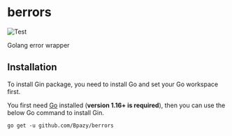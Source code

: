 # berrors
![Test](https://github.com/Bpazy/berrors/workflows/Test/badge.svg)

Golang error wrapper

## Installation
To install Gin package, you need to install Go and set your Go workspace first.

You first need [Go](https://go.dev/) installed (**version 1.16+ is required**), then you can use the below Go command to install Gin.
```
go get -u github.com/Bpazy/berrors
```
